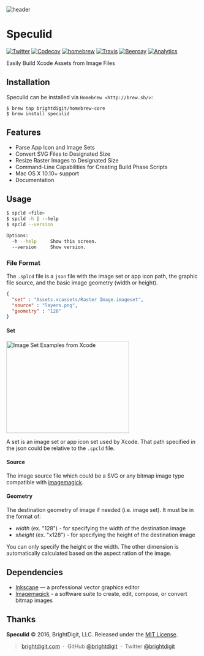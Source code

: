 ![header](https://raw.githubusercontent.com/brightdigit/speculid/release/1.0.0/assets/images/Logo.png)

# Speculid

[![Twitter](https://img.shields.io/badge/Twitter-@BrightDigit-blue.svg?style=flat)](http://twitter.com/brightdigit)
[![Codecov](https://img.shields.io/codecov/c/github/brightdigit/speculid/release%2F1.0.0.svg?maxAge=2592000)]((https://codecov.io/gh/brightdigit/speuclid))
[![homebrew](https://img.shields.io/homebrew/v/speculid.svg?maxAge=2592000)](brew.sh)
[![Travis](https://img.shields.io/travis/brightdigit/speculid/release%2F1.0.0.svg)](https://travis-ci.org/brightdigit/speculid)
[![Beerpay](https://img.shields.io/beerpay/brightdigit/speculid.svg?maxAge=2592000)](https://beerpay.io/brightdigit/speculid)
[![Analytics](https://ga-beacon.appspot.com/UA-33667276-5/brightdigit/speculid)](https://github.com/igrigorik/ga-beacon)

Easily Build Xcode Assets from Image Files

## Installation

Speculid can be installed via `Homebrew <http://brew.sh/>`:

    $ brew tap brightdigit/homebrew-core
    $ brew install speculid

## Features

* Parse App Icon and Image Sets
* Convert SVG Files to Designated Size
* Resize Raster Images to Designated Size
* Command-Line Capabilities for Creating Build Phase Scripts
* Mac OS X 10.10+ support
* Documentation
    
## Usage

```bash
$ spcld <file>
$ spcld -h | --help
$ spcld --version

Options:
  -h --help     Show this screen.
  --version     Show version.
```

### File Format

The `.splcd` file is a `json` file with the image set or app icon path, the graphic file source, and the basic image geometry (width or height).

```json
{
  "set" : "Assets.xcassets/Raster Image.imageset",
  "source" : "layers.png",
  "geometry" : "128"
}
```

#### Set

<img src="https://raw.githubusercontent.com/brightdigit/speculid/release/1.0.0/assets/images/SetExample.png" width="320" height="240" alt="Image Set Examples from Xcode">

A set is an image set or app icon set used by Xcode. That path specified in the json could be relative to the `.spcld` file.

#### Source 

The image source file which could be a SVG or any bitmap image type compatible with [imagemagick](http://www.imagemagick.org).

#### Geometry

The destination geometry of image if needed (i.e. image set). It must be in the format of:

* *width* (ex. "128") - for specifying the width of the destination image
* x*height* (ex. "x128") - for specifying the height of the destination image

You can only specify the height or the width. The other dimension is automatically calculated based on the aspect ration of the image.

## Dependencies

* [Inkscape](https://inkscape.org) — a professional vector graphics editor
* [Imagemagick](http://www.imagemagick.org) - a software suite to create, edit, compose, or convert bitmap images

## Thanks

**Speculid** © 2016, BrightDigit, LLC. Released under the [MIT License].<br>

> [brightdigit.com](http://brightdigit.com) &nbsp;&middot;&nbsp;
> GitHub [@brightdigit](https://github.com/brightdigit) &nbsp;&middot;&nbsp;
> Twitter [@brightdigit](https://twitter.com/brightdigit)

[MIT License]: http://mit-license.org/
